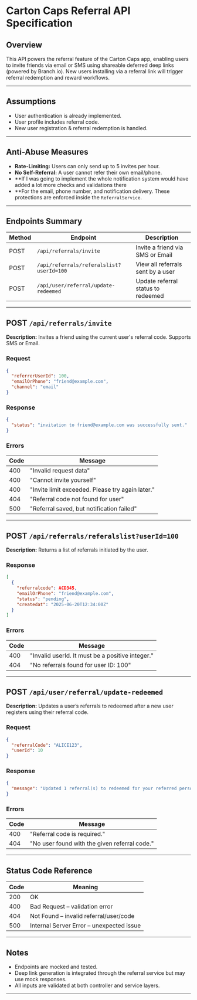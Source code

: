 # Carton Caps Referral API Specification

## Overview

This API powers the referral feature of the Carton Caps app, enabling users to invite friends via email
or SMS using shareable deferred deep links (powered by Branch.io). New users installing via a referral link will 
trigger referral redemption and reward workflows.

---

## Assumptions

- User authentication is already implemented.
- User profile includes referral code.
- New user registration & referral redemption is handled.

---

##  Anti-Abuse Measures

- **Rate-Limiting:** Users can only send up to 5 invites per hour.
- **No Self-Referral:** A user cannot refer their own email/phone.
- **If I was going to implement the whole notification system would have added a lot more checks and validations there 
- **For the email, phone number, and notification delivery.
These protections are enforced inside the `ReferralService`.

---

## Endpoints Summary

| Method | Endpoint                                 | Description                        |
| ------ | ---------------------------------------- | ---------------------------------- |
| POST   | `/api/referrals/invite`                  | Invite a friend via SMS or Email   |
| POST   | `/api/referrals/referalslist?userId=100` | View all referrals sent by a user  |
| POST   | `/api/user/referral/update-redeemed`     | Update referral status to redeemed |

---

## POST `/api/referrals/invite`

**Description:** Invites a friend using the current user's referral code. Supports SMS or Email.

### Request

```json
{
  "referrerUserId": 100,
  "emailOrPhone": "friend@example.com",
  "channel": "email"
}
```

### Response

```json
{
  "status": "invitation to friend@example.com was successfully sent."
}
```

### Errors

| Code | Message                                          |
| ---- | ------------------------------------------------ |
| 400  | "Invalid request data"                           |
| 400  | "Cannot invite yourself"                         |
| 400  | "Invite limit exceeded. Please try again later." |
| 404  | "Referral code not found for user"               |
| 500  | "Referral saved, but notification failed"        |

---

## POST `/api/referrals/referalslist?userId=100`

**Description:** Returns a list of referrals initiated by the user.

### Response

```json
[
  {
    "referralcode": ACD345,
    "emailOrPhone": "friend@example.com",
    "status": "pending",
    "createdat": "2025-06-20T12:34:00Z"
  }
]
```

### Errors

| Code | Message                                          |
| ---- | ------------------------------------------------ |
| 400  | "Invalid userId. It must be a positive integer." |
| 404  | "No referrals found for user ID: 100"            |

---

## POST `/api/user/referral/update-redeemed`

**Description:** Updates a user’s referrals to redeemed after a new user registers using their referral code.

### Request

```json
{
  "referralCode": "ALICE123",
  "userId": 10
}
```

### Response

```json
{
  "message": "Updated 1 referral(s) to redeemed for your referred person who used the code. ALICE123"
}
```

### Errors

| Code | Message                                       |
| ---- | --------------------------------------------- |
| 400  | "Referral code is required."                  |
| 404  | "No user found with the given referral code." |

---

## Status Code Reference

| Code | Meaning                                  |
| ---- | ---------------------------------------- |
| 200  | OK                                       |
| 400  | Bad Request – validation error           |
| 404  | Not Found – invalid referral/user/code   |
| 500  | Internal Server Error – unexpected issue |

---

##  Notes

- Endpoints are mocked and tested.
- Deep link generation is integrated through the referral service but may use mock responses.
- All inputs are validated at both controller and service layers.

---

